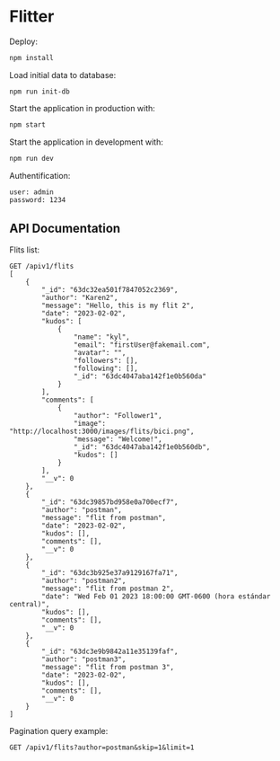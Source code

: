 # Flitter

Deploy:

```sh
npm install
```

Load initial data to database:

```
npm run init-db
```

Start the application in production with:

```sh
npm start
```

Start the application in development with:

```sh
npm run dev
```
Authentification:

```sh
user: admin
password: 1234
```

## API Documentation

Flits list:
```
GET /apiv1/flits
[
    {
        "_id": "63dc32ea501f7847052c2369",
        "author": "Karen2",
        "message": "Hello, this is my flit 2",
        "date": "2023-02-02",
        "kudos": [
            {
                "name": "kyl",
                "email": "firstUser@fakemail.com",
                "avatar": "",
                "followers": [],
                "following": [],
                "_id": "63dc4047aba142f1e0b560da"
            }
        ],
        "comments": [
            {
                "author": "Follower1",
                "image": "http://localhost:3000/images/flits/bici.png",
                "message": "Welcome!",
                "_id": "63dc4047aba142f1e0b560db",
                "kudos": []
            }
        ],
        "__v": 0
    },
    {
        "_id": "63dc39857bd958e0a700ecf7",
        "author": "postman",
        "message": "flit from postman",
        "date": "2023-02-02",
        "kudos": [],
        "comments": [],
        "__v": 0
    },
    {
        "_id": "63dc3b925e37a9129167fa71",
        "author": "postman2",
        "message": "flit from postman 2",
        "date": "Wed Feb 01 2023 18:00:00 GMT-0600 (hora estándar central)",
        "kudos": [],
        "comments": [],
        "__v": 0
    },
    {
        "_id": "63dc3e9b9842a11e35139faf",
        "author": "postman3",
        "message": "flit from postman 3",
        "date": "2023-02-02",
        "kudos": [],
        "comments": [],
        "__v": 0
    }
]
```

Pagination query example:

```
GET /apiv1/flits?author=postman&skip=1&limit=1
```
